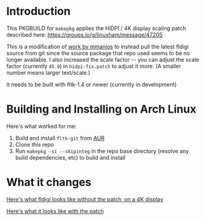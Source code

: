 # Introduction

This PKGBUILD for `makepkg` applies the HiDPI / 4K display scaling patch described here: https://groups.io/g/linuxham/message/47205

This is a modification of [work by mmanjos](https://github.com/mmanjos/fldigi-pkgbuild-hidpi) to instead pull the latest fldigi source from git since the source package that repo used seems to be no longer available. I also increased the scale factor -- you can adjust the scale factor (currently `45.0`) in `hidpi-fix.patch` to adjust it more. (A smaller number means larger text/scale.)

It needs to be built with fltk-1.4 or newer (currently in development)

# Building and Installing on Arch Linux

Here's what worked for me:

1. Build and install `fltk-git` from [AUR](https://aur.archlinux.org/packages/fltk-git)
1. Clone this repo
1. Run `makepkg -si --skipinteg` in the repo base directory (resolve any build dependencies, etc) to build and install

# What it changes

[Here's what fldigi looks like without the patch, on a 4K display](https://imgur.com/JqxEsbV)

[Here's what it looks like with the patch](https://imgur.com/hZ5JBft)
